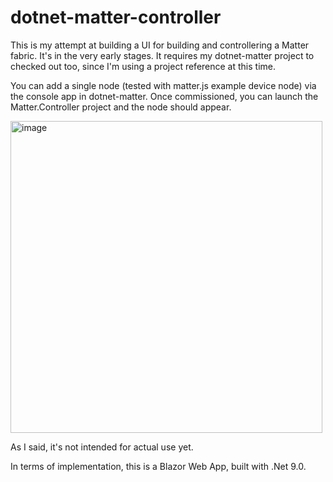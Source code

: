 # dotnet-matter-controller

This is my attempt at building a UI for building and controllering a Matter fabric. It's in the very early stages. It requires my dotnet-matter project to checked out too, since I'm using a project reference at this time.

You can add a single node (tested with matter.js example device node) via the console app in dotnet-matter. Once commissioned, you can launch the Matter.Controller project and the node should appear.

<img width="499" alt="image" src="https://github.com/user-attachments/assets/58e87075-80d1-4499-9183-0aa9df63e38a" />

As I said, it's not intended for actual use yet.

In terms of implementation, this is a Blazor Web App, built with .Net 9.0. 
